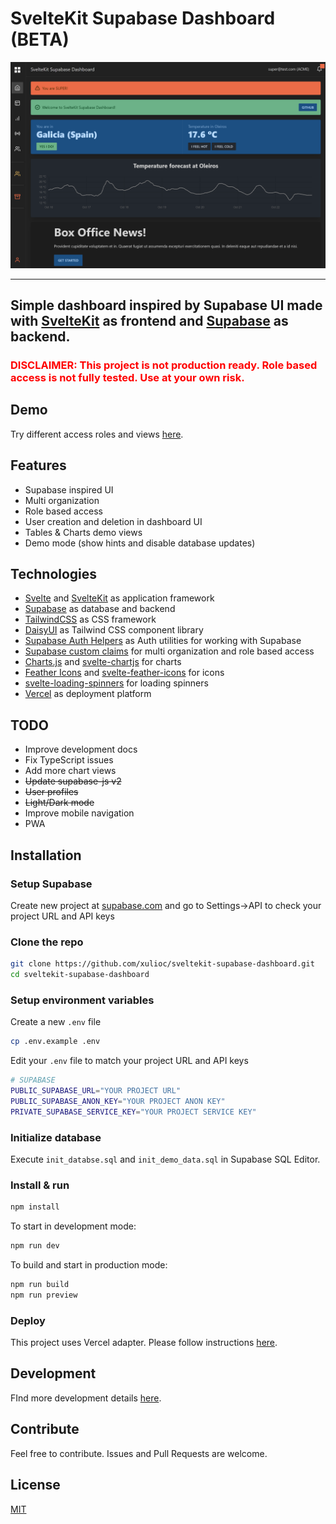 

# SvelteKit Supabase Dashboard (BETA)

![alt text](/img/dashboard.png)

---

## Simple dashboard inspired by Supabase UI made with [SvelteKit](https://kit.svelte.dev/) as frontend and  [Supabase](https://supabase.com/) as backend.

<h3>
<span style="color:red">
DISCLAIMER: This project is not production ready. Role based access is not fully tested. Use at your own risk.
</h3>
</span>

## Demo
Try different access roles and views [here](https://sveltekit-supabase-dashboard.vercel.app/).

## Features
- Supabase inspired UI
- Multi organization
- Role based access
- User creation and deletion in dashboard UI
- Tables & Charts demo views
- Demo mode (show hints and disable database updates)


## Technologies
- [Svelte](https://svelte.dev/) and [SvelteKit](https://kit.svelte.dev/) as application framework
- [Supabase](https://supabase.com/) as database and backend
- [TailwindCSS](https://tailwindcss.com/) as CSS framework
- [DaisyUI](https://daisyui.com/) as Tailwind CSS component library
- [Supabase Auth Helpers](https://github.com/supabase/auth-helpers) as Auth utilities for working with Supabase
- [Supabase custom claims](https://github.com/supabase-community/supabase-custom-claims) for multi organization and role based access
- [Charts.js](https://www.chartjs.org/) and [svelte-chartjs](https://www.npmjs.com/package/svelte-chartjs) for charts
- [Feather Icons](https://feathericons.com/) and [svelte-feather-icons](https://www.npmjs.com/package/svelte-feather-icons) for icons
- [svelte-loading-spinners](https://www.npmjs.com/package/svelte-loading-spinners) for loading spinners
- [Vercel](https://vercel.com/) as deployment platform

## TODO
- Improve development docs
- Fix TypeScript issues
- Add more chart views
- ~~Update supabase-js v2~~
- ~~User profiles~~
- ~~Light/Dark mode~~
- Improve mobile navigation
- PWA
 
## Installation
### Setup Supabase
Create new project at [supabase.com](https://supabase.com/) and go to Settings->API to check your project URL and API keys

### Clone the repo
```bash
git clone https://github.com/xulioc/sveltekit-supabase-dashboard.git
cd sveltekit-supabase-dashboard
``` 

### Setup environment variables
Create a new `.env` file
```bash
cp .env.example .env
```
Edit your `.env` file to match your project URL and API keys
```bash
# SUPABASE
PUBLIC_SUPABASE_URL="YOUR PROJECT URL"
PUBLIC_SUPABASE_ANON_KEY="YOUR PROJECT ANON KEY"
PRIVATE_SUPABASE_SERVICE_KEY="YOUR PROJECT SERVICE KEY"
```

### Initialize database
Execute `init_databse.sql` and `init_demo_data.sql` in Supabase SQL Editor.

### Install & run

```bash
npm install
```
To start in development mode:
```bash
npm run dev
```
To build and start in production mode:
```bash
npm run build
npm run preview
```

### Deploy
This project uses Vercel adapter. Please follow instructions [here](https://vercel.com/guides/deploying-svelte-with-vercel).

## Development
FInd more development details [here](https://github.com/xulioc/sveltekit-supabase-dashboard/blob/main/README_DEV.md).

## Contribute
Feel free to contribute. Issues and Pull Requests are welcome.

## License
[MIT](https://github.com/xulioc/sveltekit-supabase-dashboard/blob/main/LICENSE)